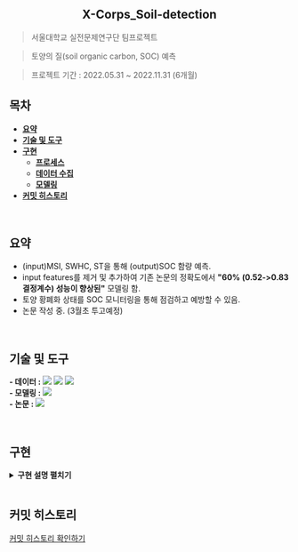 <h2 align="center">X-Corps_Soil-detection</h2>

> 서울대학교 실전문제연구단 팀프로젝트

> 토양의 질(soil organic carbon, SOC) 예측

> 프로젝트 기간 : 2022.05.31 ~ 2022.11.31 (6개월)

<!-- >https://go-quality.dev   -->

## **목차** 
<b>

- [요약](#요약)
- [기술 및 도구](#기술-및-도구)
- [구현](#구현)
  - [프로세스](#1-프로세스)
  - [데이터 수집](#2-데이터-수집)
  - [모델링](#3-모델링)
- [커밋 히스토리](#-커밋-히스토리)
</b>
<br/>

## **요약**
- (input)MSI, SWHC, ST을 통해 (output)SOC 함량 예측.
- input features를 제거 및 추가하여 기존 논문의 정확도에서 **"60% (0.52->0.83 결정계수) 성능이 향상된"** 모델링 함.
- 토양 황폐화 상태를 SOC 모니터링을 통해 점검하고 예방할 수 있음.
- 논문 작성 중. (3월초 투고예정)
<br/>

## **기술 및 도구**
  <b>- 데이터 : </b>
  <span><img src="https://img.shields.io/badge/Python-05122A?style=flat-square&logo=python"/></span>
  <span><img src="https://img.shields.io/badge/Qgis-589632?style=flat-square&logo=Qgis&logoColor=white"></span>
  <span><img src="https://img.shields.io/badge/Snap-071D49?style=flat-square&logo=Snap&logoColor=white"/></span>
  <br/>
  <b>- 모델링 : </b>
  <span><img src="https://img.shields.io/badge/Pytorch-EE4C2C?style=flat-square&logo=PyTorch&logoColor=white"></span>
  <br/>
  <b>- 논문 : </b>
  <span><img src="https://img.shields.io/badge/-Latex-008080?style=flat&logo=LaTex"></span>

<br/>


## **구현**
<details>
<summary><b>구현 설명 펼치기</b></summary>
<div markdown="1">

### 1. 프로세스
![](https://github.com/P-uyoung/X-Corps_Soil-detection/blob/main/figure/process.png)

### 2. 데이터 수집
- k-means clustering을 통해 SOC 함량의 variance를 고려한 토양 채취 실험을 계획함. [코드 확인](https://github.com/P-uyoung/X-Corps_Soil-detection/tree/main/k-means)
- SNAP, QGIS 프로그램을 이용해 해당 지역의 MSI 데이터를 얻음 (input feature 1)  
- 간단한 실험을 통해 SWHC, ST 데이터를 얻음 (additional input features)  
- [수집한 데이터 자료](https://github.com/Integerous/goQuality/blob/b587bbff4dce02e3bec4f4787151a9b6fa326319/frontend/src/components/PostInput.vue#L67)

### 3. 모델링
- 모델링 결과
![](https://github.com/P-uyoung/X-Corps_Soil-detection/blob/main/figure/result.png)  
- [코드 확인](https://github.com/P-uyoung/X-Corps_Soil-detection/tree/main/uyoung_model)  
- 상세 설명  
    1. 10m resolution  
    2. 20m resolution  
    3. Feature  
        1. 1단계 - 기존 연구 방법대로
            1. B2 ~ B12
            2. NDVI
            3. BSI
        2. 2단계 
            1. B2 ~ B12
            2. NDVI
            3. BSI
            4. 토양에서 직접 추출한 features (Approach1 : hybrid remote sensing)
                1. SWHC (Soil Water Holing Capacity)
                2. Sand (%)
            5. SAR (synthetic aperture radar) (Approach2 : full remote sensing)
                1. before rain
                2. after rain
    4. Label
        1. SOC (Soil Organic Carbon)
    5. Normalize
        1. MSI의 각 band를 StandardScaler
    6. Modeling
        1. 1단계: 20m resolution data를 가지고 다음 세 가지 method로 모델링한다.
            1. SVM (Support Vector Machine)
            2. PLSR (Partial Least Squares Regression)
            3. RF (Random Forest)
        2. 2단계
            1. 1단계에서 제일 잘 fit 되는 모델로 다음과 같이 네 번의 모델링을 한다.

            <img width="398" alt="image" src="https://user-images.githubusercontent.com/63593428/199702219-f815e88a-d5fa-43b0-b08d-529329d61ace.png">

        3. train dataset : test dataset =  8:2
        4. Evaluation
            1. R-squared

</div>
</details>

</br>

## 커밋 히스토리
[커밋 히스토리 확인하기](https://github.com/P-uyoung/X-Corps_Soil-detection/commits/main)
<!-- ## 6. 회고 / 느낀점
>프로젝트 개발 회고 글: https://zuminternet.github.io/ZUM-Pilot-integer/ -->
